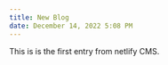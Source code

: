 ```yaml
---
title: New Blog
date: December 14, 2022 5:08 PM
---
```

T﻿his is is the first entry from netlify CMS.